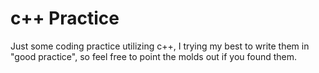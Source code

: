 # c++ Practice

Just some coding practice utilizing c++, I trying my best to write them in "good practice", so feel free to point the molds out if you found them.